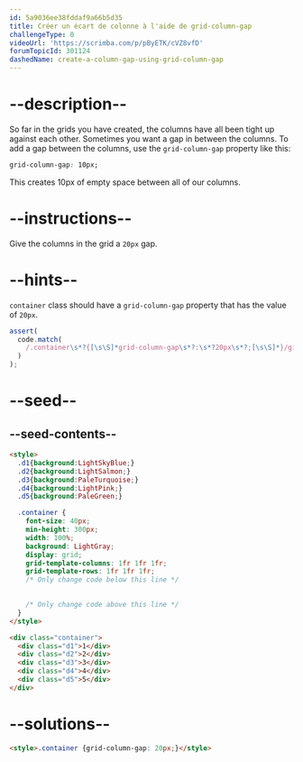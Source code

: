 ```yaml
---
id: 5a9036ee38fddaf9a66b5d35
title: Créer un écart de colonne à l'aide de grid-column-gap
challengeType: 0
videoUrl: 'https://scrimba.com/p/pByETK/cVZ8vfD'
forumTopicId: 301124
dashedName: create-a-column-gap-using-grid-column-gap
---
```


# --description--

So far in the grids you have created, the columns have all been tight up against each other. Sometimes you want a gap in between the columns. To add a gap between the columns, use the `grid-column-gap` property like this:

```css
grid-column-gap: 10px;
```

This creates 10px of empty space between all of our columns.

# --instructions--

Give the columns in the grid a `20px` gap.

# --hints--

`container` class should have a `grid-column-gap` property that has the value of `20px`.

```js
assert(
  code.match(
    /.container\s*?{[\s\S]*grid-column-gap\s*?:\s*?20px\s*?;[\s\S]*}/gi
  )
);
```

# --seed--

## --seed-contents--

```html
<style>
  .d1{background:LightSkyBlue;}
  .d2{background:LightSalmon;}
  .d3{background:PaleTurquoise;}
  .d4{background:LightPink;}
  .d5{background:PaleGreen;}

  .container {
    font-size: 40px;
    min-height: 300px;
    width: 100%;
    background: LightGray;
    display: grid;
    grid-template-columns: 1fr 1fr 1fr;
    grid-template-rows: 1fr 1fr 1fr;
    /* Only change code below this line */

   
    /* Only change code above this line */
  }
</style>

<div class="container">
  <div class="d1">1</div>
  <div class="d2">2</div>
  <div class="d3">3</div>
  <div class="d4">4</div>
  <div class="d5">5</div>
</div>
```

# --solutions--

```html
<style>.container {grid-column-gap: 20px;}</style>
```
